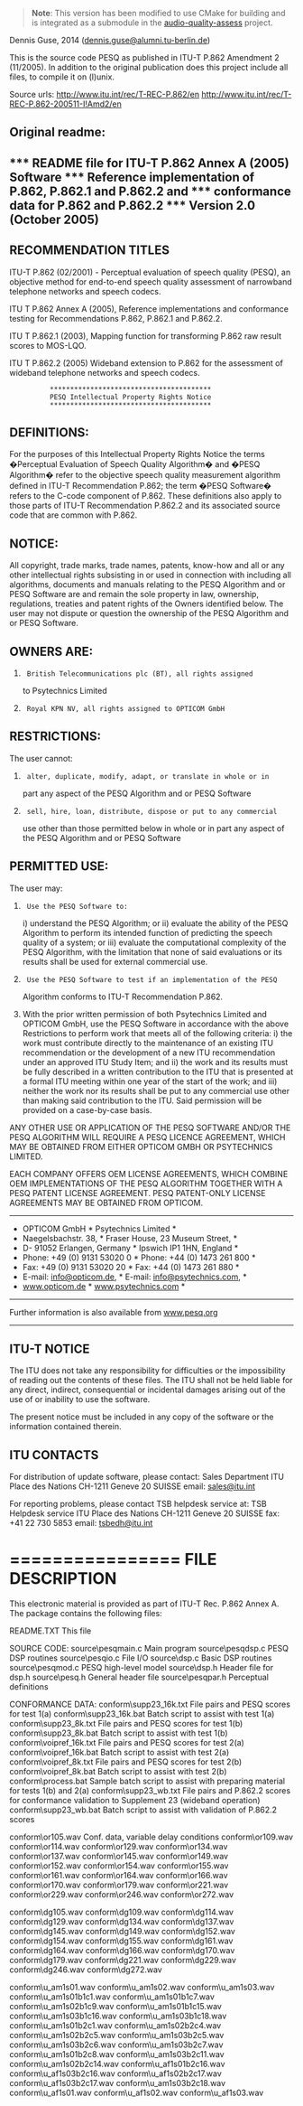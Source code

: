 > **Note**: This version has been modified to use CMake for building and is integrated as a submodule in the [audio-quality-assess](https://gitee.com/XePWang/audio-quality-assess) project.

Dennis Guse, 2014 (dennis.guse@alumni.tu-berlin.de)

This is the source code PESQ as published in ITU-T P.862 Amendment 2 (11/2005).
In addition to the original publication does this project include all files, to compile it on (l)unix.

Source urls:
http://www.itu.int/rec/T-REC-P.862/en
http://www.itu.int/rec/T-REC-P.862-200511-I!Amd2/en






Original readme:
--------------------------------------------------------------
*** README file for ITU-T P.862 Annex A (2005) Software
*** Reference implementation of P.862, P.862.1 and P.862.2 and 
*** conformance data for P.862 and P.862.2
*** Version 2.0 (October 2005)
--------------------------------------------------------------

RECOMMENDATION TITLES
---------------------
 ITU-T P.862 (02/2001) - Perceptual evaluation of speech quality
     (PESQ), an objective method for end-to-end speech quality
     assessment of narrowband telephone networks and speech codecs.

 ITU T P.862 Annex A (2005), Reference implementations and conformance 
     testing for Recommendations P.862, P.862.1 and P.862.2.

 ITU T P.862.1 (2003), Mapping function for transforming P.862 raw 
     result scores to MOS-LQO.

 ITU T P.862.2 (2005) Wideband extension to P.862 for the assessment 
     of wideband telephone networks and speech codecs.


              ****************************************
              PESQ Intellectual Property Rights Notice
              ****************************************

DEFINITIONS:
------------
For the purposes of this Intellectual Property Rights Notice
the terms �Perceptual Evaluation of Speech Quality Algorithm�
and �PESQ Algorithm� refer to the objective speech quality
measurement algorithm defined in ITU-T Recommendation P.862;
the term �PESQ Software� refers to the C-code component of P.862. 
These definitions also apply to those parts of ITU-T Recommendation 
P.862.2 and its associated source code that are common with P.862.

NOTICE:
-------
All copyright, trade marks, trade names, patents, know-how and
all or any other intellectual rights subsisting in or used in
connection with including all algorithms, documents and manuals
relating to the PESQ Algorithm and or PESQ Software are and remain
the sole property in law, ownership, regulations, treaties and
patent rights of the Owners identified below. The user may not
dispute or question the ownership of the PESQ Algorithm and
or PESQ Software.

OWNERS ARE:
-----------

1.      British Telecommunications plc (BT), all rights assigned
      to Psytechnics Limited
2.      Royal KPN NV, all rights assigned to OPTICOM GmbH

RESTRICTIONS:
-------------

The user cannot:

1.      alter, duplicate, modify, adapt, or translate in whole or in
      part any aspect of the PESQ Algorithm and or PESQ Software
2.      sell, hire, loan, distribute, dispose or put to any commercial
      use other than those permitted below in whole or in part any
      aspect of the PESQ Algorithm and or PESQ Software

PERMITTED USE:
--------------

The user may:

1.      Use the PESQ Software to:
      i)   understand the PESQ Algorithm; or
      ii)  evaluate the ability of the PESQ Algorithm to perform
           its intended function of predicting the speech quality
           of a system; or
      iii) evaluate the computational complexity of the PESQ Algorithm,
           with the limitation that none of said evaluations or its
           results shall be used for external commercial use.

2.      Use the PESQ Software to test if an implementation of the PESQ
      Algorithm conforms to ITU-T Recommendation P.862.

3.	With the prior written permission of both Psytechnics Limited
      and OPTICOM GmbH, use the PESQ Software in accordance with the
      above Restrictions to perform work that meets all of the following
      criteria:
      i)    the work must contribute directly to the maintenance of an
            existing ITU recommendation or the development of a new ITU
            recommendation under an approved ITU Study Item; and
      ii)   the work and its results must be fully described in a
            written contribution to the ITU that is presented at a formal
            ITU meeting within one year of the start of the work; and
      iii)  neither the work nor its results shall be put to any
            commercial use other than making said contribution to the ITU.
            Said permission will be provided on a case-by-case basis.


ANY OTHER USE OR APPLICATION OF THE PESQ SOFTWARE AND/OR THE PESQ
ALGORITHM WILL REQUIRE A PESQ LICENCE AGREEMENT, WHICH MAY BE OBTAINED
FROM EITHER OPTICOM GMBH OR PSYTECHNICS LIMITED. 

EACH COMPANY OFFERS OEM LICENSE AGREEMENTS, WHICH COMBINE OEM
IMPLEMENTATIONS OF THE PESQ ALGORITHM TOGETHER WITH A PESQ PATENT LICENSE
AGREEMENT. PESQ PATENT-ONLY LICENSE AGREEMENTS MAY BE OBTAINED FROM OPTICOM.


***********************************************************************
*  OPTICOM GmbH                    *  Psytechnics Limited             *
*  Naegelsbachstr. 38,             *  Fraser House, 23 Museum Street, *
*  D- 91052 Erlangen, Germany      *  Ipswich IP1 1HN, England        *
*  Phone: +49 (0) 9131 53020 0     *  Phone: +44 (0) 1473 261 800     *
*  Fax:   +49 (0) 9131 53020 20    *  Fax:   +44 (0) 1473 261 880     *
*  E-mail: info@opticom.de,        *  E-mail: info@psytechnics.com,   *
*  www.opticom.de                  *  www.psytechnics.com             *
***********************************************************************


Further information is also available from www.pesq.org


**************************************************************************



ITU-T NOTICE
------------

The ITU does not take any responsibility for difficulties or the 
impossibility of reading out the contents of these files. The ITU 
shall not be held liable for any direct, indirect, consequential or 
incidental damages arising out of the use of or inability to use the 
software.

The present notice must be included in any copy of the software or
the information contained therein.


ITU CONTACTS
------------

For distribution of update software, please contact:
Sales Department
ITU
Place des Nations
CH-1211 Geneve 20
SUISSE
email: sales@itu.int

For reporting problems, please contact TSB helpdesk service at:
TSB Helpdesk service
ITU
Place des Nations
CH-1211 Geneve 20
SUISSE
fax: +41 22 730 5853
email: tsbedh@itu.int


================
FILE DESCRIPTION
================

This electronic material is provided as part of ITU-T Rec. P.862 
Annex A. The package contains the following files:

README.TXT              This file

SOURCE CODE:
source\pesqmain.c       Main program
source\pesqdsp.c        PESQ DSP routines
source\pesqio.c         File I/O
source\dsp.c            Basic DSP routines
source\pesqmod.c        PESQ high-level model
source\dsp.h            Header file for dsp.h
source\pesq.h           General header file
source\pesqpar.h        Perceptual definitions

CONFORMANCE DATA:
conform\supp23_16k.txt  File pairs and PESQ scores for test 1(a)
conform\supp23_16k.bat  Batch script to assist with test 1(a)
conform\supp23_8k.txt   File pairs and PESQ scores for test 1(b)
conform\supp23_8k.bat   Batch script to assist with test 1(b)
conform\voipref_16k.txt File pairs and PESQ scores for test 2(a)
conform\voipref_16k.bat Batch script to assist with test 2(a)
conform\voipref_8k.txt  File pairs and PESQ scores for test 2(b)
conform\voipref_8k.bat  Batch script to assist with test 2(b)
conform\process.bat     Sample batch script to assist with preparing 
                          material for tests 1(b) and 2(a)
conform\supp23_wb.txt   File pairs and P.862.2 scores for conformance 
                          validation to Supplement 23 (wideband operation)
conform\supp23_wb.bat   Batch script to assist with validation of 
                          P.862.2 scores

conform\or105.wav       Conf. data, variable delay conditions
conform\or109.wav
conform\or114.wav
conform\or129.wav
conform\or134.wav
conform\or137.wav
conform\or145.wav
conform\or149.wav
conform\or152.wav
conform\or154.wav
conform\or155.wav
conform\or161.wav
conform\or164.wav
conform\or166.wav
conform\or170.wav
conform\or179.wav
conform\or221.wav
conform\or229.wav
conform\or246.wav
conform\or272.wav

conform\dg105.wav
conform\dg109.wav
conform\dg114.wav
conform\dg129.wav
conform\dg134.wav
conform\dg137.wav
conform\dg145.wav
conform\dg149.wav
conform\dg152.wav
conform\dg154.wav
conform\dg155.wav
conform\dg161.wav
conform\dg164.wav
conform\dg166.wav
conform\dg170.wav
conform\dg179.wav
conform\dg221.wav
conform\dg229.wav
conform\dg246.wav
conform\dg272.wav

conform\u_am1s01.wav
conform\u_am1s02.wav
conform\u_am1s03.wav
conform\u_am1s01b1c1.wav
conform\u_am1s01b1c7.wav
conform\u_am1s02b1c9.wav
conform\u_am1s01b1c15.wav
conform\u_am1s03b1c16.wav
conform\u_am1s03b1c18.wav
conform\u_am1s01b2c1.wav
conform\u_am1s02b2c4.wav
conform\u_am1s02b2c5.wav
conform\u_am1s03b2c5.wav
conform\u_am1s03b2c6.wav
conform\u_am1s03b2c7.wav
conform\u_am1s01b2c8.wav
conform\u_am1s03b2c11.wav
conform\u_am1s02b2c14.wav
conform\u_af1s01b2c16.wav
conform\u_af1s03b2c16.wav
conform\u_af1s02b2c17.wav
conform\u_af1s03b2c17.wav
conform\u_am1s03b2c18.wav
conform\u_af1s01.wav
conform\u_af1s02.wav
conform\u_af1s03.wav


